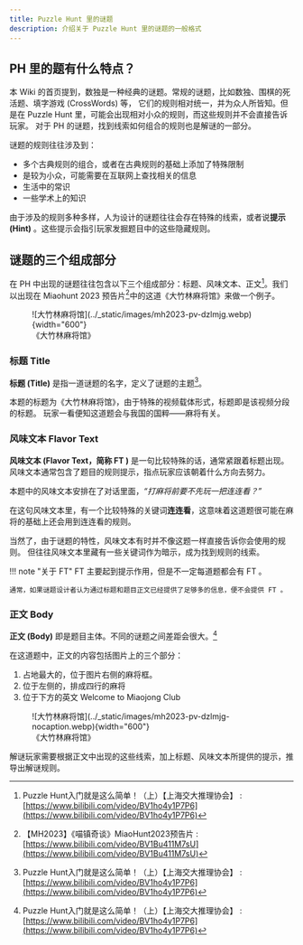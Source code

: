 ```yaml
---
title: Puzzle Hunt 里的谜题
description: 介绍关于 Puzzle Hunt 里的谜题的一般格式
---
```


## PH 里的题有什么特点？

本 Wiki 的首页提到，数独是一种经典的谜题。常规的谜题，比如数独、围棋的死活题、填字游戏 (CrossWords) 等，
它们的规则相对统一，并为众人所皆知。但是在 Puzzle Hunt 里，可能会出现相对小众的规则，而这些规则并不会直接告诉玩家。
对于 PH 的谜题，找到线索如何组合的规则也是解谜的一部分。

谜题的规则往往涉及到：

- 多个古典规则的组合，或者在古典规则的基础上添加了特殊限制
- 是较为小众，可能需要在互联网上查找相关的信息
- 生活中的常识
- 一些学术上的知识

由于涉及的规则多种多样，人为设计的谜题往往会存在特殊的线索，或者说**提示 (Hint)** 。这些提示会指引玩家发掘题目中的这些隐藏规则。

## 谜题的三个组成部分

在 PH 中出现的谜题往往包含以下三个组成部分：标题、风味文本、正文[^1]。我们以出现在 Miaohunt 2023 预告片[^2]中的这道《大竹林麻将馆》来做一个例子。

<figure markdown>
  ![大竹林麻将馆](../_static/images/mh2023-pv-dzlmjg.webp){width="600"}
  <figcaption>《大竹林麻将馆》</figcaption>
</figure>

### 标题 Title

**标题 (Title)** 是指一道谜题的名字，定义了谜题的主题[^1]。

本题的标题为《大竹林麻将馆》，由于特殊的视频载体形式，标题即是该视频分段的标题。
玩家一看便知这道题会与我国的国粹——麻将有关。

### 风味文本 Flavor Text

**风味文本 (Flavor Text，简称 FT )** 是一句比较特殊的话，通常紧跟着标题出现。
风味文本通常包含了题目的规则提示，指点玩家应该朝着什么方向去努力。

本题中的风味文本安排在了对话里面，*“打麻将前要不先玩一把连连看？”*

在这句风味文本里，有一个比较特殊的关键词**连连看**，这意味着这道题很可能在麻将的基础上还会用到连连看的规则。

当然了，由于谜题的特性，风味文本有时并不像这题一样直接告诉你会使用的规则。
但往往风味文本里藏有一些关键词作为暗示，成为找到规则的线索。

!!! note "关于 FT"
    FT 主要起到提示作用，但是不一定每道题都会有 FT 。

    通常，如果谜题设计者认为通过标题和题目正文已经提供了足够多的信息，便不会提供 FT 。

### 正文 Body

**正文 (Body)** 即是题目主体。不同的谜题之间差距会很大。[^1]

在这道题中，正文的内容包括图片上的三个部分：

1. 占地最大的，位于图片右侧的麻将框。
2. 位于左侧的，排成四行的麻将
3. 位于下方的英文 Welcome to Miaojong Club

<figure markdown>
  ![大竹林麻将馆](../_static/images/mh2023-pv-dzlmjg-nocaption.webp){width="600"}
  <figcaption>《大竹林麻将馆》</figcaption>
</figure>

解谜玩家需要根据正文中出现的这些线索，加上标题、风味文本所提供的提示，推导出解谜规则。

[^1]: Puzzle Hunt入门就是这么简单！（上）【上海交大推理协会】 : [https://www.bilibili.com/video/BV1ho4y1P7P6](https://www.bilibili.com/video/BV1ho4y1P7P6)

[^2]: 【MH2023】《喵镇奇谈》MiaoHunt2023预告片 : [https://www.bilibili.com/video/BV1Bu411M7sU](https://www.bilibili.com/video/BV1Bu411M7sU)
